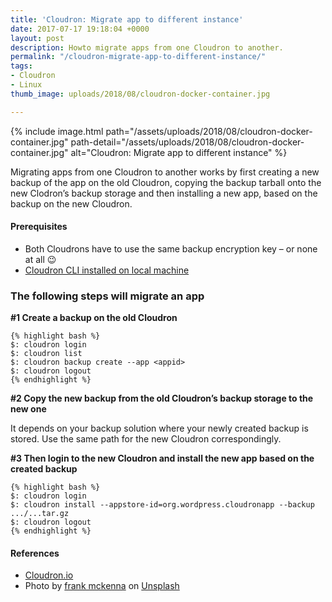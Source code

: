 ```yaml
---
title: 'Cloudron: Migrate app to different instance'
date: 2017-07-17 19:18:04 +0000
layout: post
description: Howto migrate apps from one Cloudron to another.
permalink: "/cloudron-migrate-app-to-different-instance/"
tags:
- Cloudron
- Linux
thumb_image: uploads/2018/08/cloudron-docker-container.jpg

---
```

{% include image.html path="/assets/uploads/2018/08/cloudron-docker-container.jpg" path-detail="/assets/uploads/2018/08/cloudron-docker-container.jpg" alt="Cloudron: Migrate app to different instance" %}

Migrating apps from one Cloudron to another works by first creating a new backup of the app on the old Cloudron, copying the backup tarball onto the new Clodron’s backup storage and then installing a new app, based on the backup on the new Cloudron.

#### Prerequisites

* Both Cloudrons have to use the same backup encryption key – or none at all 😉
* [Cloudron CLI installed on local machine](https://git.cloudron.io/cloudron/cloudron-cli/)

### The following steps will migrate an app

**#1 Create a backup on the old Cloudron**

    {% highlight bash %}
    $: cloudron login
    $: cloudron list
    $: cloudron backup create --app <appid>
    $: cloudron logout
    {% endhighlight %}

**#2 Copy the new backup from the old Cloudron’s backup storage to the new one**

It depends on your backup solution where your newly created backup is stored. Use the same path for the new Cloudron correspondingly.

**#3 Then login to the new Cloudron and install the new app based on the created backup**

    {% highlight bash %}
    $: cloudron login
    $: cloudron install --appstore-id=org.wordpress.cloudronapp --backup .../...tar.gz
    $: cloudron logout
    {% endhighlight %}

#### References

* [Cloudron.io](https://git.cloudron.io/cloudron/box/commit/04d6f94108cbb9b17bb831912c0c47881a177d98)
* Photo by [frank mckenna](https://unsplash.com/photos/tjX_sniNzgQ?utm_source=unsplash&utm_medium=referral&utm_content=creditCopyText) on [Unsplash](https://unsplash.com/search/photos/container?utm_source=unsplash&utm_medium=referral&utm_content=creditCopyText)